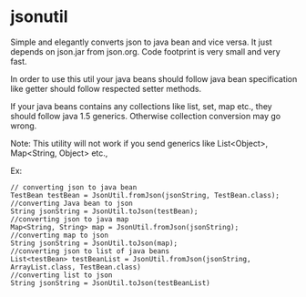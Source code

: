 jsonutil
========

Simple and elegantly converts json to java bean and vice versa. It just depends on json.jar from json.org. Code footprint is very small and very fast.

In order to use this util your java beans should follow java bean specification like getter should follow respected setter methods.

If your java beans contains any collections like list, set, map etc., they should follow java 1.5 generics. Otherwise collection conversion may go wrong.


Note: This utility will not work if you send generics like List\<Object\>, Map\<String, Object\> etc.,

Ex: 

    // converting json to java bean
    TestBean testBean = JsonUtil.fromJson(jsonString, TestBean.class);
    //converting Java bean to json
    String jsonString = JsonUtil.toJson(testBean);
    //converting json to java map
    Map<String, String> map = JsonUtil.fromJson(jsonString);
    //converting map to json
    String jsonString = JsonUtil.toJson(map);
    //converting json to list of java beans
    List<testBean> testBeanList = JsonUtil.fromJson(jsonString, ArrayList.class, TestBean.class)
    //converting list to json
    String jsonString = JsonUtil.toJson(testBeanList)
    
